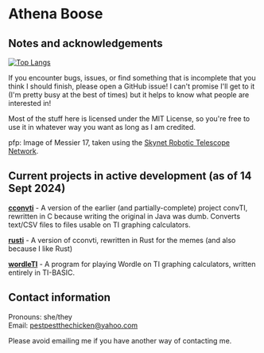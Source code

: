 # Athena Boose
## Notes and acknowledgements

[![Top Langs](https://github-readme-stats-git-masterrstaa-rickstaa.vercel.app/api/top-langs/?username=chickenspaceprogram)](https://github.com/anuraghazra/github-readme-stats)

If you encounter bugs, issues, or find something that is incomplete that you think I should finish, please open a GitHub issue! I can't promise I'll get to it (I'm pretty busy at the best of times) but it helps to know what people are interested in!

Most of the stuff here is licensed under the MIT License, so you're free to use it in whatever way you want as long as I am credited.

pfp: Image of Messier 17, taken using the [Skynet Robotic Telescope Network](https://skynet.unc.edu/).

## Current projects in active development (as of 14 Sept 2024)

[**cconvti**](https://github.com/chickenspaceprogram/cconvti) - A version of the earlier (and partially-complete) project convTI, rewritten in C because writing the original in Java was dumb. Converts text/CSV files to files usable on TI graphing calculators.

[**rusti**](https://github.com/chickenspaceprogram/rusti) - A version of cconvti, rewritten in Rust for the memes (and also because I like Rust)

[**wordleTI**](https://github.com/chickenspaceprogram/wordleTI) - A program for playing Wordle on TI graphing calculators, written entirely in TI-BASIC.

## Contact information

Pronouns: she/they\
Email: <pestpestthechicken@yahoo.com>

Please avoid emailing me if you have another way of contacting me.

